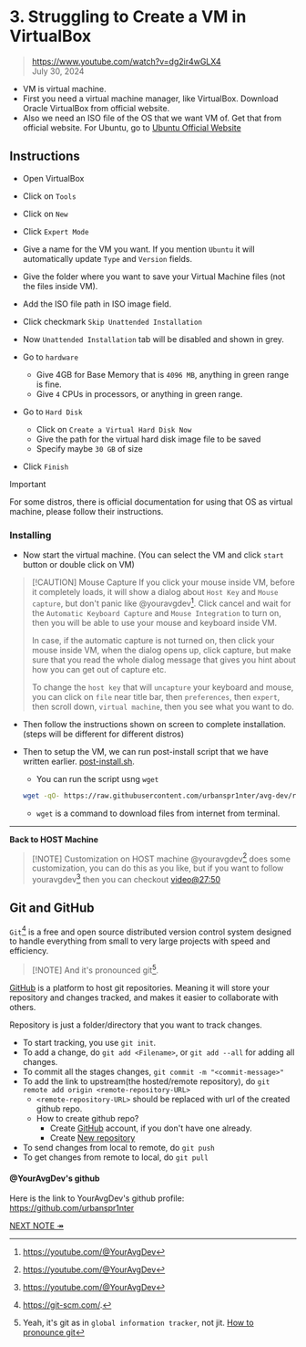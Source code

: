 # 3. Struggling to Create a VM in VirtualBox

> https://www.youtube.com/watch?v=dg2ir4wGLX4  
> July 30, 2024

+ VM is virtual machine.
+ First you need a virtual machine manager, like VirtualBox. Download Oracle VirtualBox from official website.
+ Also we need an ISO file of the OS that we want VM of. Get that from official website. For Ubuntu, go to [Ubuntu Official Website](https://ubuntu.com/download)

## Instructions
+ Open VirtualBox
+ Click on `Tools`
+ Click on `New`
+ Click `Expert Mode`
+ Give a name for the VM you want. If you mention `Ubuntu` it will automatically update `Type` and `Version` fields.
+ Give the folder where you want to save your Virtual Machine files (not the files inside VM).
+ Add the ISO file path in ISO image field.
+ Click checkmark `Skip Unattended Installation`
+ Now `Unattended Installation` tab will be disabled and shown in grey.

+ Go to `hardware`
    + Give 4GB for Base Memory that is `4096 MB`, anything in green range is fine.
    + Give `4` CPUs in processors, or anything in green range.
+ Go to `Hard Disk`
    + Click on `Create a Virtual Hard Disk Now`
    + Give the path for the virtual hard disk image file to be saved
    + Specify maybe `30 GB` of size
+ Click `Finish`

> [!IMPORTANT] 
> For some distros, there is official documentation for using that OS as virtual machine, please follow their instructions.

### Installing
+ Now start the virtual machine. (You can select the VM and click `start` button or double click on VM)

> [!CAUTION] Mouse Capture
> If you click your mouse inside VM, before it completely loads, it will show a dialog about `Host Key` and `Mouse capture`, but don't panic like @youravgdev[^1]. Click cancel and wait for the `Automatic Keyboard Capture` and `Mouse Integration` to turn on, then you will be able to use your mouse and keyboard inside VM.  
> 
> In case, if the automatic capture is not turned on, then click your mouse inside VM, when the dialog opens up, click capture, but make sure that you read the whole dialog message that gives you hint about how you can get out of capture etc.
>
> To change the `host key` that will `uncapture` your keyboard and mouse, you can click on `file` near title bar, then `preferences`, then `expert`, then scroll down, `virtual machine`, then you see what you want to do.

+ Then follow the instructions shown on screen to complete installation. (steps will be different for different distros)

+ Then to setup the VM, we can run post-install script that we have written earlier. [post-install.sh](./02_Setup_Dev_Env.md#automating-using-bash-script).
    + You can run the script usng `wget`
    ```bash
    wget -qO- https://raw.githubusercontent.com/urbanspr1nter/avg-dev/refs/heads/master/tools/scripts/post-install.sh | bash
    ```
    + `wget` is a command to download files from internet from terminal.
---

**Back to HOST Machine**

> [!NOTE] Customization on HOST machine
> @youravgdev[^1] does some customization, you can do this as you like, but if you want to follow youravgdev[^1] then you can checkout [video@27:50](https://youtu.be/dg2ir4wGLX4?t=1670)

## Git and GitHub
`Git`[^2] is a free and open source distributed version control system designed to handle everything from small to very large projects with speed and efficiency.  
> [!NOTE] And it's pronounced git[^3].  

[GitHub](https://github.com) is a platform to host git repositories. Meaning it will store your repository and changes tracked, and makes it easier to collaborate with others.

Repository is just a folder/directory that you want to track changes.
+ To start tracking, you use `git init`.
+ To add a change, do `git add <Filename>`, or `git add --all` for adding all changes.
+ To commit all the stages changes, `git commit -m "<commit-message>"`
+ To add the link to upstream(the hosted/remote repository), do `git remote add origin <remote-repository-URL>`
    + `<remote-repository-URL>` should be replaced with url of the created github repo.
    + How to create github repo?
        + Create [GitHub](https://github.com/) account, if you don't have one already.
        + Create [New repository](https://github.com/new)
+ To send changes from local to remote, do `git push`
+ To get changes from remote to local, do `git pull`


#### @YourAvgDev's github
Here is the link to YourAvgDev's github profile: https://github.com/urbanspr1nter 


[^1]: https://youtube.com/@YourAvgDev
[^2]: https://git-scm.com/.
[^3]: Yeah, it's git as in `global information tracker`, not jit. [How to pronounce git](https://www.reddit.com/r/git/comments/jejppx/how_do_i_pronounce_git/)

[NEXT NOTE &Rarr;](./04_First_Web_Project.md)